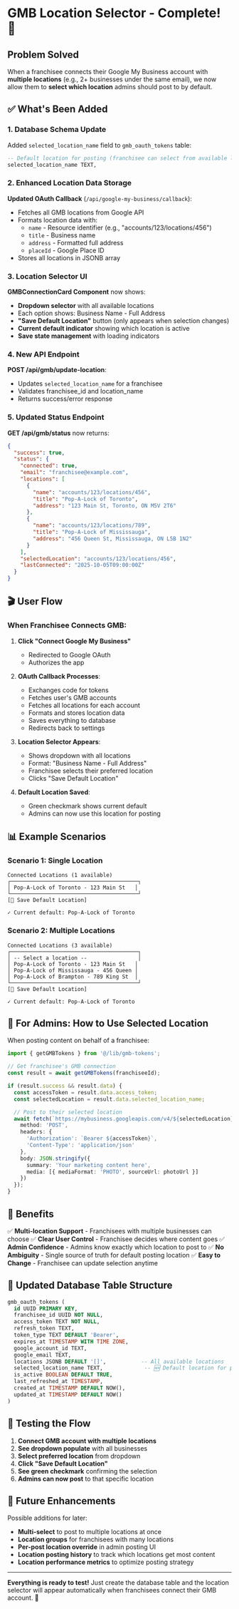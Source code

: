 # GMB Location Selector - Complete! 🎯

## Problem Solved
When a franchisee connects their Google My Business account with **multiple locations** (e.g., 2+ businesses under the same email), we now allow them to **select which location** admins should post to by default.

## ✅ What's Been Added

### 1. Database Schema Update
Added `selected_location_name` field to `gmb_oauth_tokens` table:
```sql
-- Default location for posting (franchisee can select from available locations)
selected_location_name TEXT,
```

### 2. Enhanced Location Data Storage
**Updated OAuth Callback** (`/api/google-my-business/callback`):
- Fetches all GMB locations from Google API
- Formats location data with:
  - `name` - Resource identifier (e.g., "accounts/123/locations/456")
  - `title` - Business name
  - `address` - Formatted full address
  - `placeId` - Google Place ID
- Stores all locations in JSONB array

### 3. Location Selector UI
**GMBConnectionCard Component** now shows:
- **Dropdown selector** with all available locations
- Each option shows: Business Name - Full Address
- **"Save Default Location"** button (only appears when selection changes)
- **Current default indicator** showing which location is active
- **Save state management** with loading indicators

### 4. New API Endpoint
**POST /api/gmb/update-location**:
- Updates `selected_location_name` for a franchisee
- Validates franchisee_id and location_name
- Returns success/error response

### 5. Updated Status Endpoint
**GET /api/gmb/status** now returns:
```json
{
  "success": true,
  "status": {
    "connected": true,
    "email": "franchisee@example.com",
    "locations": [
      {
        "name": "accounts/123/locations/456",
        "title": "Pop-A-Lock of Toronto",
        "address": "123 Main St, Toronto, ON M5V 2T6"
      },
      {
        "name": "accounts/123/locations/789",
        "title": "Pop-A-Lock of Mississauga",
        "address": "456 Queen St, Mississauga, ON L5B 1N2"
      }
    ],
    "selectedLocation": "accounts/123/locations/456",
    "lastConnected": "2025-10-05T09:00:00Z"
  }
}
```

## 🎬 User Flow

### When Franchisee Connects GMB:

1. **Click "Connect Google My Business"**
   - Redirected to Google OAuth
   - Authorizes the app

2. **OAuth Callback Processes**:
   - Exchanges code for tokens
   - Fetches user's GMB accounts
   - Fetches all locations for each account
   - Formats and stores location data
   - Saves everything to database
   - Redirects back to settings

3. **Location Selector Appears**:
   - Shows dropdown with all locations
   - Format: "Business Name - Full Address"
   - Franchisee selects their preferred location
   - Clicks "Save Default Location"

4. **Default Location Saved**:
   - Green checkmark shows current default
   - Admins can now use this location for posting

## 📊 Example Scenarios

### Scenario 1: Single Location
```
Connected Locations (1 available)
┌────────────────────────────────────────┐
│ Pop-A-Lock of Toronto - 123 Main St   │
└────────────────────────────────────────┘
[💾 Save Default Location]

✓ Current default: Pop-A-Lock of Toronto
```

### Scenario 2: Multiple Locations
```
Connected Locations (3 available)
┌────────────────────────────────────────┐
│ -- Select a location --                │
│ Pop-A-Lock of Toronto - 123 Main St   │
│ Pop-A-Lock of Mississauga - 456 Queen │
│ Pop-A-Lock of Brampton - 789 King St  │
└────────────────────────────────────────┘
[💾 Save Default Location]

✓ Current default: Pop-A-Lock of Toronto
```

## 🔧 For Admins: How to Use Selected Location

When posting content on behalf of a franchisee:

```typescript
import { getGMBTokens } from '@/lib/gmb-tokens';

// Get franchisee's GMB connection
const result = await getGMBTokens(franchiseeId);

if (result.success && result.data) {
  const accessToken = result.data.access_token;
  const selectedLocation = result.data.selected_location_name;

  // Post to their selected location
  await fetch(`https://mybusiness.googleapis.com/v4/${selectedLocation}/localPosts`, {
    method: 'POST',
    headers: {
      'Authorization': `Bearer ${accessToken}`,
      'Content-Type': 'application/json'
    },
    body: JSON.stringify({
      summary: 'Your marketing content here',
      media: [{ mediaFormat: 'PHOTO', sourceUrl: photoUrl }]
    })
  });
}
```

## 🎯 Benefits

✅ **Multi-location Support** - Franchisees with multiple businesses can choose
✅ **Clear User Control** - Franchisee decides where content goes
✅ **Admin Confidence** - Admins know exactly which location to post to
✅ **No Ambiguity** - Single source of truth for default posting location
✅ **Easy to Change** - Franchisee can update selection anytime

## 📝 Updated Database Table Structure

```sql
gmb_oauth_tokens (
  id UUID PRIMARY KEY,
  franchisee_id UUID NOT NULL,
  access_token TEXT NOT NULL,
  refresh_token TEXT,
  token_type TEXT DEFAULT 'Bearer',
  expires_at TIMESTAMP WITH TIME ZONE,
  google_account_id TEXT,
  google_email TEXT,
  locations JSONB DEFAULT '[]',           -- All available locations
  selected_location_name TEXT,             -- 🆕 Default location for posting
  is_active BOOLEAN DEFAULT TRUE,
  last_refreshed_at TIMESTAMP,
  created_at TIMESTAMP DEFAULT NOW(),
  updated_at TIMESTAMP DEFAULT NOW()
)
```

## 🚀 Testing the Flow

1. **Connect GMB account with multiple locations**
2. **See dropdown populate** with all businesses
3. **Select preferred location** from dropdown
4. **Click "Save Default Location"**
5. **See green checkmark** confirming the selection
6. **Admins can now post** to that specific location

## 🔮 Future Enhancements

Possible additions for later:
- **Multi-select** to post to multiple locations at once
- **Location groups** for franchisees with many locations
- **Per-post location override** in admin posting UI
- **Location posting history** to track which locations get most content
- **Location performance metrics** to optimize posting strategy

---

**Everything is ready to test!** Just create the database table and the location selector will appear automatically when franchisees connect their GMB account. 🎉
